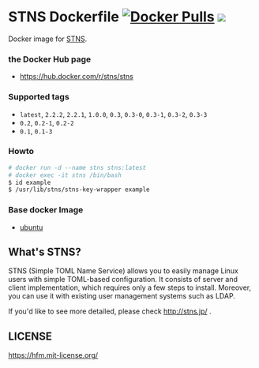 STNS Dockerfile [![Docker Pulls](https://img.shields.io/docker/pulls/stns/stns.svg?maxAge=2592000?style=flat-square)](https://hub.docker.com/r/stns/stns/) [![](https://images.microbadger.com/badges/image/stns/stns.svg)](https://microbadger.com/images/stns/stns "Get your own image badge on microbadger.com")
===

Docker image for [STNS](https://github.com/STNS/STNS).

### the Docker Hub page

- https://hub.docker.com/r/stns/stns

### Supported tags

- `latest`, `2.2.2`, `2.2.1`, `1.0.0`, `0.3`, `0.3-0`, `0.3-1`, `0.3-2`, `0.3-3`
- `0.2`, `0.2-1`, `0.2-2`
- `0.1`, `0.1-3`

### Howto
```bash
# docker run -d --name stns stns:latest
# docker exec -it stns /bin/bash
$ id example
$ /usr/lib/stns/stns-key-wrapper example
```

### Base docker Image

- [ubuntu](https://hub.docker.com/_/ubuntu/)

What's STNS?
---

STNS (Simple TOML Name Service) allows you to easily manage Linux users with simple TOML-based configuration. It consists of server and client implementation, which requires only a few steps to install. Moreover, you can use it with existing user management systems such as LDAP.

If you'd like to see more detailed, please check http://stns.jp/ .

LICENSE
---

https://hfm.mit-license.org/
